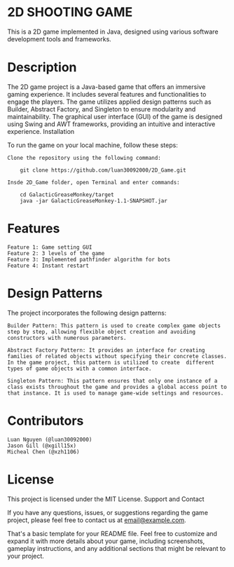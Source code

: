 # 2D SHOOTING GAME

This is a 2D game implemented in Java, designed using various software development tools and frameworks.

# Description

The 2D game project is a Java-based game that offers an immersive gaming experience. It includes several features and functionalities to engage the players. The game utilizes applied design patterns such as Builder, Abstract Factory, and Singleton to ensure modularity and maintainability. The graphical user interface (GUI) of the game is designed using Swing and AWT frameworks, providing an intuitive and interactive experience.
Installation

To run the game on your local machine, follow these steps:

    Clone the repository using the following command:

        git clone https://github.com/luan30092000/2D_Game.git

    Insde 2D_Game folder, open Terminal and enter commands:
        
        cd GalacticGreaseMonkey/target
        java -jar GalacticGreaseMonkey-1.1-SNAPSHOT.jar

# Features

    Feature 1: Game setting GUI
    Feature 2: 3 levels of the game
    Feature 3: Implemented pathfinder algorithm for bots 
    Feature 4: Instant restart


# Design Patterns

The project incorporates the following design patterns:

    Builder Pattern: This pattern is used to create complex game objects step by step, allowing flexible object creation and avoiding constructors with numerous parameters.

    Abstract Factory Pattern: It provides an interface for creating families of related objects without specifying their concrete classes. In the game project, this pattern is utilized to create  different types of game objects with a common interface.

    Singleton Pattern: This pattern ensures that only one instance of a class exists throughout the game and provides a global access point to that instance. It is used to manage game-wide settings and resources.

# Contributors

    Luan Nguyen (@luan30092000)
    Jason Gill (@xgill15x)
    Micheal Chen (@xzh1106)
    

# License

This project is licensed under the MIT License.
Support and Contact

If you have any questions, issues, or suggestions regarding the game project, please feel free to contact us at email@example.com.

That's a basic template for your README file. Feel free to customize and expand it with more details about your game, including screenshots, gameplay instructions, and any additional sections that might be relevant to your project.
